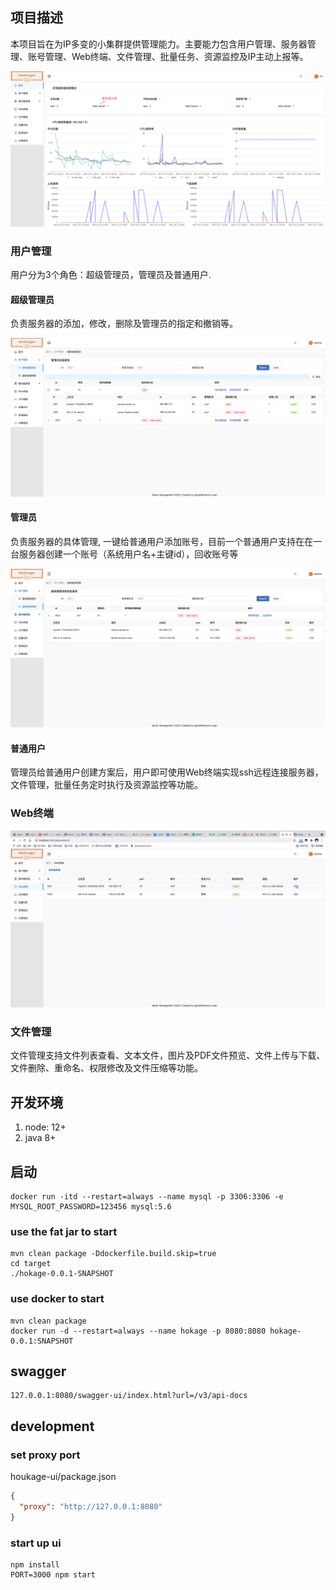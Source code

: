 ## 项目描述

本项目旨在为IP多变的小集群提供管理能力。主要能力包含用户管理、服务器管理、账号管理、Web终端、文件管理、批量任务、资源监控及IP主动上报等。

![](hokage-doc/images/home.png)

### 用户管理 
  
用户分为3个角色：超级管理员，管理员及普通用户.
 
#### 超级管理员 
负责服务器的添加，修改，删除及管理员的指定和撤销等。

![](hokage-doc/images/super-operator.png)

#### 管理员

负责服务器的具体管理, 一键给普通用户添加账号，目前一个普通用户支持在在一台服务器创建一个账号（系统用户名+主键id），回收账号等

![](hokage-doc/images/supervisor.png)

#### 普通用户

管理员给普通用户创建方案后，用户即可使用Web终端实现ssh远程连接服务器，文件管理，批量任务定时执行及资源监控等功能。

### Web终端

![](hokage-doc/images/web-terminal.gif)


### 文件管理

文件管理支持文件列表查看、文本文件，图片及PDF文件预览、文件上传与下载、文件删除、重命名、权限修改及文件压缩等功能。



## 开发环境

1. node: 12+
2. java 8+

## 启动

```shell script
docker run -itd --restart=always --name mysql -p 3306:3306 -e MYSQL_ROOT_PASSWORD=123456 mysql:5.6
```

### use the fat jar to start

```shell script
mvn clean package -Ddockerfile.build.skip=true
cd target
./hokage-0.0.1-SNAPSHOT
```

### use docker to start

```shell script
mvn clean package
docker run -d --restart=always --name hokage -p 8080:8080 hokage-0.0.1:SNAPSHOT
```


## swagger

```
127.0.0.1:8080/swagger-ui/index.html?url=/v3/api-docs
```

## development

### set proxy port

houkage-ui/package.json

```json
{
  "proxy": "http://127.0.0.1:8080"
}
```

### start up ui

```shell script
npm install
PORT=3000 npm start
```


